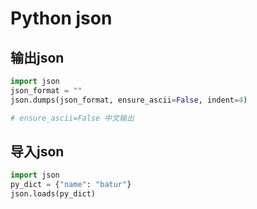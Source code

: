 
# Python json

## 输出json
```python
import json
json_format = ""
json.dumps(json_format, ensure_ascii=False, indent=4)

# ensure_ascii=False 中文输出

```


## 导入json
```python
import json
py_dict = {"name": "batur"}
json.loads(py_dict)

```
